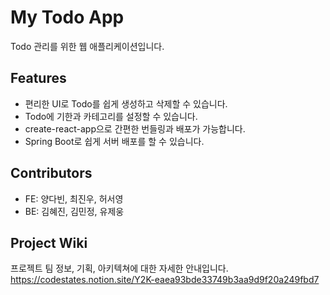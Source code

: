# My Todo App

Todo 관리를 위한 웹 애플리케이션입니다.

## Features

- 편리한 UI로 Todo를 쉽게 생성하고 삭제할 수 있습니다.
- Todo에 기한과 카테고리를 설정할 수 있습니다.
- create-react-app으로 간편한 번들링과 배포가 가능합니다.
- Spring Boot로 쉽게 서버 배포를 할 수 있습니다.

## Contributors

- FE: 양다빈, 최진우, 허서영
- BE: 김혜진, 김민정, 유제웅

## Project Wiki

프로젝트 팀 정보, 기획, 아키텍쳐에 대한 자세한 안내입니다.
https://codestates.notion.site/Y2K-eaea93bde33749b3aa9d9f20a249fbd7
